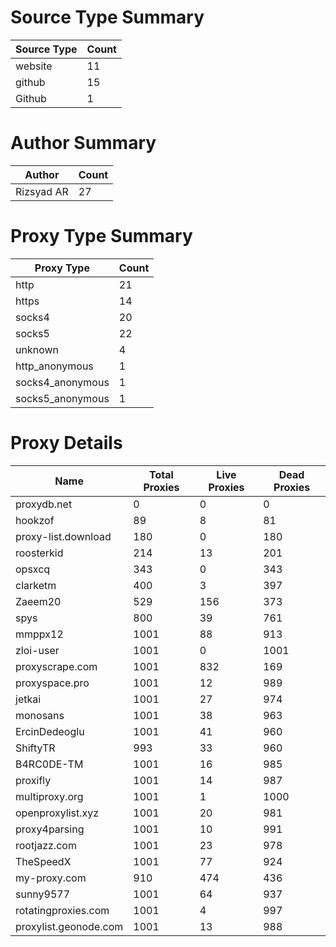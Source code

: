 # Source Type Summary

| Source Type | Count |
|-------------|-------|
| website | 11 |
| github | 15 |
| Github | 1 |


# Author Summary

| Author | Count |
|--------|-------|
| Rizsyad AR | 27 |


# Proxy Type Summary

| Proxy Type | Count |
|------------|-------|
| http | 21 |
| https | 14 |
| socks4 | 20 |
| socks5 | 22 |
| unknown | 4 |
| http_anonymous | 1 |
| socks4_anonymous | 1 |
| socks5_anonymous | 1 |


# Proxy Details

| Name | Total Proxies | Live Proxies | Dead Proxies |
|------|---------------|--------------|---------------|
| proxydb.net | 0 | 0 | 0 |
| hookzof | 89 | 8 | 81 |
| proxy-list.download | 180 | 0 | 180 |
| roosterkid | 214 | 13 | 201 |
| opsxcq | 343 | 0 | 343 |
| clarketm | 400 | 3 | 397 |
| Zaeem20 | 529 | 156 | 373 |
| spys | 800 | 39 | 761 |
| mmppx12 | 1001 | 88 | 913 |
| zloi-user | 1001 | 0 | 1001 |
| proxyscrape.com | 1001 | 832 | 169 |
| proxyspace.pro | 1001 | 12 | 989 |
| jetkai | 1001 | 27 | 974 |
| monosans | 1001 | 38 | 963 |
| ErcinDedeoglu | 1001 | 41 | 960 |
| ShiftyTR | 993 | 33 | 960 |
| B4RC0DE-TM | 1001 | 16 | 985 |
| proxifly | 1001 | 14 | 987 |
| multiproxy.org | 1001 | 1 | 1000 |
| openproxylist.xyz | 1001 | 20 | 981 |
| proxy4parsing | 1001 | 10 | 991 |
| rootjazz.com | 1001 | 23 | 978 |
| TheSpeedX | 1001 | 77 | 924 |
| my-proxy.com | 910 | 474 | 436 |
| sunny9577 | 1001 | 64 | 937 |
| rotatingproxies.com | 1001 | 4 | 997 |
| proxylist.geonode.com | 1001 | 13 | 988 |
